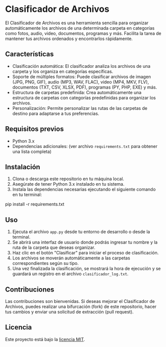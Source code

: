 # Clasificador de Archivos

El Clasificador de Archivos es una herramienta sencilla para organizar automáticamente los archivos de una determinada carpeta en categorías como fotos, audio, video, documentos, programas y más. Facilita la tarea de mantener tus archivos ordenados y encontrarlos rápidamente.

## Características

- Clasificación automática: El clasificador analiza los archivos de una carpeta y los organiza en categorías específicas.
- Soporte de múltiples formatos: Puede clasificar archivos de imagen (JPG, PNG, GIF), audio (MP3, WAV, FLAC), video (MP4, MKV, FLV), documentos (TXT, CSV, XLSX, PDF), programas (PY, PHP, EXE) y más.
- Estructura de carpetas predefinida: Crea automáticamente una estructura de carpetas con categorías predefinidas para organizar los archivos.
- Personalización: Permite personalizar las rutas de las carpetas de destino para adaptarse a tus preferencias.

## Requisitos previos

- Python 3.x
- Dependencias adicionales: (ver archivo `requirements.txt` para obtener una lista completa)

## Instalación

1. Clona o descarga este repositorio en tu máquina local.
2. Asegúrate de tener Python 3.x instalado en tu sistema.
3. Instala las dependencias necesarias ejecutando el siguiente comando en tu terminal:

pip install -r requirements.txt


## Uso

1. Ejecuta el archivo `app.py` desde tu entorno de desarrollo o desde la terminal.
2. Se abrirá una interfaz de usuario donde podrás ingresar tu nombre y la ruta de la carpeta que deseas organizar.
3. Haz clic en el botón "Clasificar" para iniciar el proceso de clasificación.
4. Los archivos se moverán automáticamente a las carpetas correspondientes según su tipo.
5. Una vez finalizada la clasificación, se mostrará la hora de ejecución y se guardará un registro en el archivo `clasificador_log.txt`.

## Contribuciones

Las contribuciones son bienvenidas. Si deseas mejorar el Clasificador de Archivos, puedes realizar una bifurcación (fork) de este repositorio, hacer tus cambios y enviar una solicitud de extracción (pull request).

## Licencia

Este proyecto está bajo la [licencia MIT](LICENSE).
